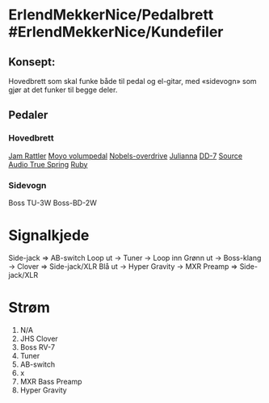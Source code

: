 # ErlendMekkerNice/Pedalbrett #ErlendMekkerNice/Kundefiler  

## Konsept:
Hovedbrett som skal funke både til pedal og el-gitar, med «sidevogn» som gjør at det funker til begge deler.

## Pedaler
### Hovedbrett
[Jam Rattler][1]
[Moyo volumpedal][2]
[Nobels-overdrive][3]
[Julianna][4]
[DD-7][5]
[Source Audio True Spring][6]
[Ruby][7]

### Sidevogn
Boss TU-3W
Boss-BD-2W

# Signalkjede
Side-jack =\> AB-switch
Loop ut -\> Tuner -\> Loop inn
Grønn ut -\> Boss-klang -\> Clover =\> Side-jack/XLR
Blå ut -\> Hyper Gravity -\> MXR Preamp =\> Side-jack/XLR
# Strøm
1) N/A
2) JHS Clover
3) Boss RV-7
4) Tuner
5) AB-switch
6) x
7) MXR Bass Preamp
8) Hyper Gravity

[1]:	https://www.jampedals.com/rattler/
[2]:	https://glenntaylormusic.us
[3]:	https://nobels.de/produkte/?lang=en
[4]:	https://www.walrusaudio.com/products/julianna-deluxe-chorus-vibrato?variant=32507754741806
[5]:	https://www.boss.info/us/products/dd-7/
[6]:	https://www.sourceaudio.net/true_spring.html
[7]:	https://www.uaudio.com/guitar-pedals/ruby-63-top-boost-amplifier.html